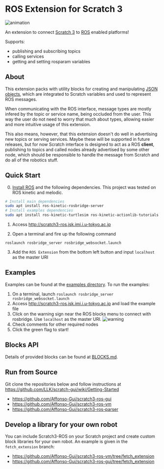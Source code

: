 # ROS Extension for Scratch 3

![animation](https://user-images.githubusercontent.com/20625381/50626217-58147400-0f70-11e9-81ae-71d00fd18982.gif)

An extension to connect [Scratch 3](https://en.scratch-wiki.info/wiki/Scratch_3.0) to [ROS](http://wiki.ros.org/) enabled platforms!

Supports:
- publishing and subscribing topics
- calling services
- getting and setting rosparam variables

## About

This extension packs with utility blocks for creating and manipulating [JSON objects](https://www.w3schools.com/js/js_json_objects.asp), which are integrated to Scratch variables and used to represent ROS messages.

When communicating with the ROS interface, message types are mostly infered by the topic or service name, being occluded from the user. This way the user do not need to worry that much about types, allowing easier and more intuitive usage of this extension.

This also means, however, that this extension doesn't do well in advertising new topics or serving services. Maybe these will be supported in future releases, but for now Scratch interface is designed to act as a ROS **client**, publishing to topics and called nodes already advertised by some other node, which should be responsible to handle the message from Scratch and do all of the robotics stuff.

## Quick Start
0. [Install ROS](http://wiki.ros.org/ROS/Installation) and the following dependencies. This project was tested on ROS kinetic and melodic.

```bash
# Install main dependencies
sudo apt install ros-kinetic-rosbridge-server
# Install examples dependencies
sudo apt install ros-kinetic-turtlesim ros-kinetic-actionlib-tutorials 
```

1. Access http://scratch3-ros.jsk.imi.i.u-tokyo.ac.jp

2. Open a terminal and fire up the following command
```
roslaunch rosbridge_server rosbridge_websocket.launch
```

3. Add the `ROS Extension` from the bottom left button and input `localhost` as the master URI

## Examples

Examples can be found at the [examples directory](https://github.com/Affonso-Gui/scratch3-ros-vm/tree/develop/src/extensions/scratch3_ros/examples). To run the examples:

1. On a terminal, launch `roslaunch rosbridge_server rosbridge_websocket.launch`
2. Access http://scratch3-ros.jsk.imi.i.u-tokyo.ac.jp and load the example file
3. Click on the warning sign near the ROS blocks menu to connect with rosbridge. Use `localhost` as the master URI.
![warning](https://user-images.githubusercontent.com/20625381/50582008-55e3e400-0ea2-11e9-942e-496bda7c557a.png)
4. Check comments for other required nodes
5. Click the green flag to start!

## Blocks API

Details of provided blocks can be found at [BLOCKS.md](https://github.com/Affonso-Gui/scratch3-ros-vm/blob/develop/src/extensions/scratch3_ros/BLOCKS.md).

## Run from Source

Git clone the repositories below and follow instructions at https://github.com/LLK/scratch-gui/wiki/Getting-Started
- https://github.com/Affonso-Gui/scratch3-ros-gui
- https://github.com/Affonso-Gui/scratch3-ros-vm
- https://github.com/Affonso-Gui/scratch3-ros-parser

## Develop a library for your own robot

You can include Scratch3-ROS on your Scratch project and create custom block libraries for your own robot. An example is given in the `fetch_extension` branch:
- https://github.com/Affonso-Gui/scratch3-ros-vm/tree/fetch_extension
- https://github.com/Affonso-Gui/scratch3-ros-gui/tree/fetch_extension


